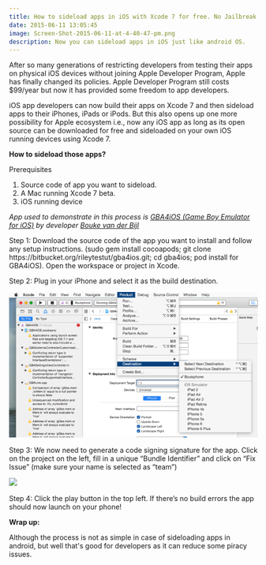 ```yaml
---
title: How to sideload apps in iOS with Xcode 7 for free. No Jailbreak required.
date: 2015-06-11 13:05:45
image: Screen-Shot-2015-06-11-at-4-40-47-pm.png
description: Now you can sideload apps in iOS just like android OS.
---
```


<p class="intro"><span class="dropcap">A</span>fter so many generations of restricting developers from testing their apps on physical iOS devices without joining Apple Developer Program, Apple has finally changed its policies. Apple Developer Program still costs $99/year but now it has provided some freedom to app developers.</p>

<p>iOS app developers can now build their apps on Xcode 7 and then sideload apps to their iPhones, iPads or iPods. But this also opens up one more possibility for Apple ecosystem i.e., now any iOS app as long as its open source can be downloaded for free and sideloaded on your own iOS running devices using Xcode 7.</p>

<p style="font-weight: bold;">How to sideload those apps?</p>
<p>Prerequisites</p>
<ol>
 <li>Source code of app you want to sideload.</li>
 <li>A Mac running Xcode 7 beta.</li>
 <li>iOS running device</li>
</ol>
<p style="font-style: italic;">App used to demonstrate in this process is <a href="https://bitbucket.org/rileytestut/gba4ios">GBA4iOS (Game Boy Emulator for iOS)</a> by developer <a href="https://github.com/bouk">Bouke van der Bijl</a></p>
<p>Step 1: Download the source code of the app you want to install and follow any setup instructions. (sudo gem install cocoapods; git clone https://bitbucket.org/rileytestut/gba4ios.git; cd gba4ios; pod install for GBA4iOS). Open the workspace or project in Xcode.</p>

<p>Step 2: Plug in your iPhone and select it as the build destination.</p>
 <img src="/assets/blog-img/gba4ios-xcodeproj2015-06-0818-04-58.png">

<p>Step 3: We now need to generate a code signing signature for the app. Click on the project on the left, fill in a unique “Bundle Identifier” and click on “Fix Issue” (make sure your name is selected as “team”)</p>
<img src="/assets/blog-img/GBA4iOS.xcodeproj%2B2015-06-08%2B18-06-55.png">

<p>Step 4: Click the play button in the top left. If there’s no build errors the app should now launch on your phone!</p>
<p style="font-weight: bold;">Wrap up:</p>
<p>Although the process is not as simple in case of sideloading apps in android, but well that's good for developers as it can reduce some piracy issues.</p>

